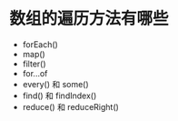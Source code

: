 # 数组的遍历方法有哪些

- forEach()
- map()
- filter()
- for...of
- every() 和 some()
- find() 和 findIndex()
- reduce() 和 reduceRight()
